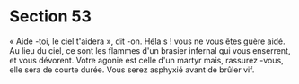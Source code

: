 # Section 53

« Aide -toi, le ciel t'aidera », dit -on. Héla s ! vous ne vous êtes
guère aidé. Au lieu du ciel, ce sont les flammes d'un brasier
infernal qui vous enserrent, et vous dévorent. Votre agonie est
celle d'un martyr mais, rassurez -vous, elle sera de courte durée.
Vous serez asphyxié avant de brûler vif.